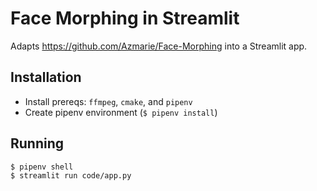 Face Morphing in Streamlit
===================

Adapts https://github.com/Azmarie/Face-Morphing into a Streamlit app.

## Installation

- Install prereqs: `ffmpeg`, `cmake`, and `pipenv`
- Create pipenv environment (`$ pipenv install`)

## Running

```shell
$ pipenv shell
$ streamlit run code/app.py
```


